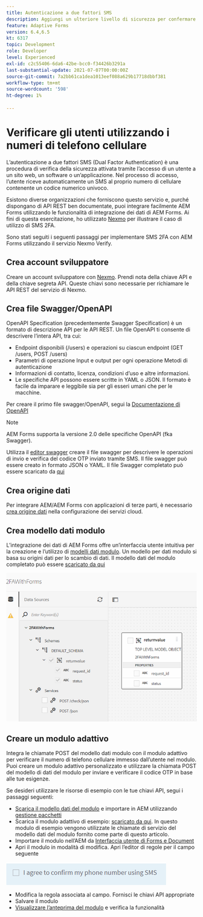 ```yaml
---
title: Autenticazione a due fattori SMS
description: Aggiungi un ulteriore livello di sicurezza per confermare l’identità di un utente quando desidera eseguire determinate attività
feature: Adaptive Forms
version: 6.4,6.5
kt: 6317
topic: Development
role: Developer
level: Experienced
exl-id: c2c55406-6da6-42be-bcc0-f34426b3291a
last-substantial-update: 2021-07-07T00:00:00Z
source-git-commit: 7a2bb61ca1dea1013eef088a629b17718dbbf381
workflow-type: tm+mt
source-wordcount: '598'
ht-degree: 1%

---
```


# Verificare gli utenti utilizzando i numeri di telefono cellulare

L’autenticazione a due fattori SMS (Dual Factor Authentication) è una procedura di verifica della sicurezza attivata tramite l’accesso di un utente a un sito web, un software o un’applicazione. Nel processo di accesso, l’utente riceve automaticamente un SMS al proprio numero di cellulare contenente un codice numerico univoco.

Esistono diverse organizzazioni che forniscono questo servizio e, purché dispongano di API REST ben documentate, puoi integrare facilmente AEM Forms utilizzando le funzionalità di integrazione dei dati di AEM Forms. Ai fini di questa esercitazione, ho utilizzato [Nexmo](https://developer.nexmo.com/verify/overview) per illustrare il caso di utilizzo di SMS 2FA.

Sono stati seguiti i seguenti passaggi per implementare SMS 2FA con AEM Forms utilizzando il servizio Nexmo Verify.

## Crea account sviluppatore

Creare un account sviluppatore con [Nexmo](https://dashboard.nexmo.com/sign-in). Prendi nota della chiave API e della chiave segreta API. Queste chiavi sono necessarie per richiamare le API REST del servizio di Nexmo.

## Crea file Swagger/OpenAPI

OpenAPI Specification (precedentemente Swagger Specification) è un formato di descrizione API per le API REST. Un file OpenAPI ti consente di descrivere l’intera API, tra cui:

* Endpoint disponibili (/users) e operazioni su ciascun endpoint (GET /users, POST /users)
* Parametri di operazione Input e output per ogni operazione Metodi di autenticazione
* Informazioni di contatto, licenza, condizioni d’uso e altre informazioni.
* Le specifiche API possono essere scritte in YAML o JSON. Il formato è facile da imparare e leggibile sia per gli esseri umani che per le macchine.

Per creare il primo file swagger/OpenAPI, segui la [Documentazione di OpenAPI](https://swagger.io/docs/specification/2-0/basic-structure/)

>[!NOTE]
> AEM Forms supporta la versione 2.0 delle specifiche OpenAPI (fka Swagger).

Utilizza il [editor swagger](https://editor.swagger.io/) creare il file swagger per descrivere le operazioni di invio e verifica del codice OTP inviato tramite SMS. Il file swagger può essere creato in formato JSON o YAML. Il file Swagger completato può essere scaricato da [qui](assets/two-factore-authentication-swagger.zip)

## Crea origine dati

Per integrare AEM/AEM Forms con applicazioni di terze parti, è necessario [crea origine dati](https://experienceleague.adobe.com/docs/experience-manager-learn/forms/ic-web-channel-tutorial/parttwo.html) nella configurazione dei servizi cloud.

## Crea modello dati modulo

L’integrazione dei dati di AEM Forms offre un’interfaccia utente intuitiva per la creazione e l’utilizzo di [modelli dati modulo](https://experienceleague.adobe.com/docs/experience-manager-65/forms/form-data-model/create-form-data-models.html). Un modello per dati modulo si basa su origini dati per lo scambio di dati.
Il modello dati del modulo completato può essere [scaricato da qui](assets/sms-2fa-fdm.zip)

![fdm](assets/2FA-fdm.PNG)

## Creare un modulo adattivo

Integra le chiamate POST del modello dati modulo con il modulo adattivo per verificare il numero di telefono cellulare immesso dall’utente nel modulo. Puoi creare un modulo adattivo personalizzato e utilizzare la chiamata POST del modello di dati del modulo per inviare e verificare il codice OTP in base alle tue esigenze.

Se desideri utilizzare le risorse di esempio con le tue chiavi API, segui i passaggi seguenti:

* [Scarica il modello dati del modulo](assets/sms-2fa-fdm.zip) e importare in AEM utilizzando [gestione pacchetti](http://localhost:4502/crx/packmgr/index.jsp)
* Scarica il modulo adattivo di esempio: [scaricato da qui](assets/sms-2fa-verification-af.zip). In questo modulo di esempio vengono utilizzate le chiamate di servizio del modello dati del modulo fornito come parte di questo articolo.
* Importare il modulo nell’AEM da [Interfaccia utente di Forms e Document](http://localhost:4502/aem/forms.html/content/dam/formsanddocuments)
* Apri il modulo in modalità di modifica. Apri l’editor di regole per il campo seguente

![sms-send](assets/check-sms.PNG)

* Modifica la regola associata al campo. Fornisci le chiavi API appropriate
* Salvare il modulo
* [Visualizzare l’anteprima del modulo](http://localhost:4502/content/dam/formsanddocuments/sms-2fa-verification/jcr:content?wcmmode=disabled) e verifica la funzionalità
